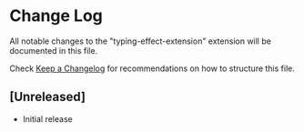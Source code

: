 # Change Log

All notable changes to the "typing-effect-extension" extension will be documented in this file.

Check [Keep a Changelog](http://keepachangelog.com/) for recommendations on how to structure this file.

## [Unreleased]

- Initial release